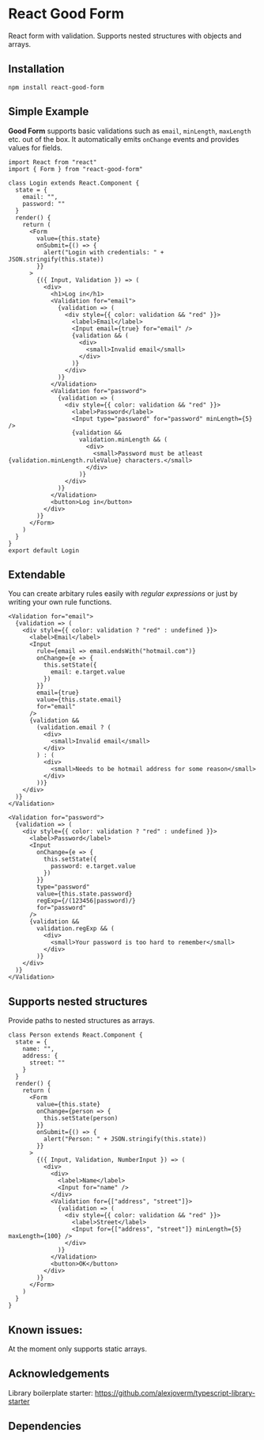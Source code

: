 # React Good Form

React form with validation. Supports nested structures with objects and arrays.

## Installation

```
npm install react-good-form
```

## Simple Example

**Good Form** supports basic validations such as `email`, `minLength`, `maxLength` etc. out of the box. It automatically emits `onChange` events and provides values for fields.

```JSX
import React from "react"
import { Form } from "react-good-form"

class Login extends React.Component {
  state = {
    email: "",
    password: ""
  }
  render() {
    return (
      <Form
        value={this.state}
        onSubmit={() => {
          alert("Login with credentials: " + JSON.stringify(this.state))
        }}
      >
        {({ Input, Validation }) => (
          <div>
            <h1>Log in</h1>
            <Validation for="email">
              {validation => (
                <div style={{ color: validation && "red" }}>
                  <label>Email</label>
                  <Input email={true} for="email" />
                  {validation && (
                    <div>
                      <small>Invalid email</small>
                    </div>
                  )}
                </div>
              )}
            </Validation>
            <Validation for="password">
              {validation => (
                <div style={{ color: validation && "red" }}>
                  <label>Password</label>
                  <Input type="password" for="password" minLength={5} />
                  {validation &&
                    validation.minLength && (
                      <div>
                        <small>Password must be atleast {validation.minLength.ruleValue} characters.</small>
                      </div>
                    )}
                </div>
              )}
            </Validation>
            <button>Log in</button>
          </div>
        )}
      </Form>
    )
  }
}
export default Login
```

## Extendable

You can create arbitary rules easily with *regular expressions* or just by writing your own rule functions.

```JSX
<Validation for="email">
  {validation => (
    <div style={{ color: validation ? "red" : undefined }}>
      <label>Email</label>
      <Input
        rule={email => email.endsWith("hotmail.com")}
        onChange={e => {
          this.setState({
            email: e.target.value
          })
        }}
        email={true}
        value={this.state.email}
        for="email"
      />
      {validation &&
        (validation.email ? (
          <div>
            <small>Invalid email</small>
          </div>
        ) : (
          <div>
            <small>Needs to be hotmail address for some reason</small>
          </div>
        ))}
    </div>
  )}
</Validation>
```

```JSX
<Validation for="password">
  {validation => (
    <div style={{ color: validation ? "red" : undefined }}>
      <label>Password</label>
      <Input
        onChange={e => {
          this.setState({
            password: e.target.value
          })
        }}
        type="password"
        value={this.state.password}
        regExp={/(123456|password)/}
        for="password"
      />
      {validation &&
        validation.regExp && (
          <div>
            <small>Your password is too hard to remember</small>
          </div>
        )}
    </div>
  )}
</Validation>
```

## Supports nested structures

Provide paths to nested structures as arrays.

```JSX
class Person extends React.Component {
  state = {
    name: "",
    address: {
      street: ""
    }
  }
  render() {
    return (
      <Form
        value={this.state}
        onChange={person => {
          this.setState(person)
        }}
        onSubmit={() => {
          alert("Person: " + JSON.stringify(this.state))
        }}
      >
        {({ Input, Validation, NumberInput }) => (
          <div>
            <div>
              <label>Name</label>
              <Input for="name" />
            </div>
            <Validation for={["address", "street"]}>
              {validation => (
                <div style={{ color: validation && "red" }}>
                  <label>Street</label>
                  <Input for={["address", "street"]} minLength={5} maxLength={100} />
                </div>
              )}
            </Validation>
            <button>OK</button>
          </div>
        )}
      </Form>
    )
  }
}
```

## Known issues:

At the moment only supports static arrays.

## Acknowledgements

Library boilerplate starter: https://github.com/alexjoverm/typescript-library-starter

## Dependencies
